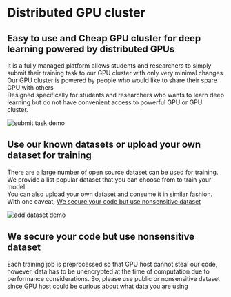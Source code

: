 # Distributed GPU cluster
## Easy to use and Cheap GPU cluster for deep learning powered by distributed GPUs

It is a fully managed platform allows students and researchers to simply submit their training task to our GPU cluster with only very minimal changes  
Our GPU cluster is powered by people who would like to share their spare GPU with others  
Designed specifically for students and researchers who wants to learn deep learning but do not have convenient access to powerful GPU or GPU cluster.

![submit task demo](../assets/submit_task_demo.gif)

## Use our known datasets or upload your own dataset for training
There are a large number of open source dataset can be used for training. We provide a list popular dataset that you can choose from to train your model.  
You can also upload your own dataset and consume it in similar fashion. With one caveat, [We secure your code but use nonsensitive dataset](#We-secure-your-code-but-use-nonsensitive-dataset)  

![add dataset demo](../assets/add_dataset_demo.gif)

## We secure your code but use nonsensitive dataset
Each training job is preprocessed so that GPU host cannot steal our code, however, data has to be unencrypted at the time of computation due to performance considerations. So, please use public or nonsensitive dataset since GPU host could be curious about what data you are using

